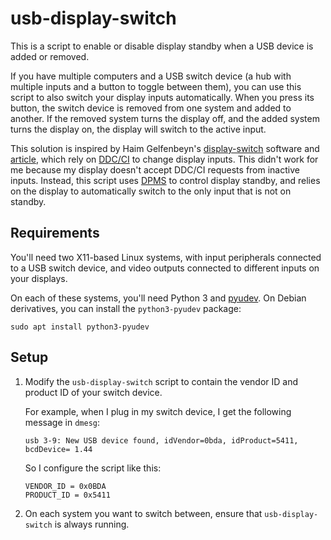 # usb-display-switch

This is a script to enable or disable display standby when a USB device is
added or removed.

If you have multiple computers and a USB switch device (a hub with multiple
inputs and a button to toggle between them), you can use this script to also
switch your display inputs automatically. When you press its button, the switch
device is removed from one system and added to another. If the removed system
turns the display off, and the added system turns the display on, the display
will switch to the active input.

This solution is inspired by Haim Gelfenbeyn's [display-switch] software and
[article], which rely on [DDC/CI] to change display inputs. This didn't work
for me because my display doesn't accept DDC/CI requests from inactive inputs.
Instead, this script uses [DPMS] to control display standby, and relies on the
display to automatically switch to the only input that is not on standby.

[display-switch]: https://github.com/haimgel/display-switch
[article]: https://haim.dev/posts/2020-07-28-dual-monitor-kvm/
[DDC/CI]: https://en.wikipedia.org/wiki/Display_Data_Channel
[DPMS]: https://en.wikipedia.org/wiki/VESA_Display_Power_Management_Signaling

## Requirements

You'll need two X11-based Linux systems, with input peripherals connected to a
USB switch device, and video outputs connected to different inputs on your
displays.

On each of these systems, you'll need Python 3 and [pyudev]. On Debian
derivatives, you can install the `python3-pyudev` package:

```
sudo apt install python3-pyudev
```

[pyudev]: https://pyudev.readthedocs.io/

## Setup

1. Modify the `usb-display-switch` script to contain the vendor ID and product
   ID of your switch device.

   For example, when I plug in my switch device, I get the following message in
   `dmesg`:

   ```
   usb 3-9: New USB device found, idVendor=0bda, idProduct=5411, bcdDevice= 1.44
   ```

   So I configure the script like this:

   ```
   VENDOR_ID = 0x0BDA
   PRODUCT_ID = 0x5411
   ```

2. On each system you want to switch between, ensure that `usb-display-switch`
   is always running.

